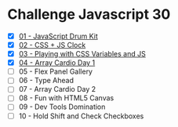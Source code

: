 # Challenge Javascript 30

- [x] [01 - JavaScript Drum Kit](https://github.com/thaisfreitas/challengeJavascript30/tree/master/01%20-%20JavaScript%20Drum%20Kit)
- [x] [02 - CSS + JS Clock](https://github.com/thaisfreitas/challengeJavascript30/tree/master/02%20-%20JS%20and%20CSS%20Clock)
- [x] [03 - Playing with CSS Variables and JS](https://github.com/thaisfreitas/challengeJavascript30/tree/master/03%20-%20CSS%20Variables)
- [x] [04 - Array Cardio Day 1](https://github.com/thaisfreitas/challengeJavascript30/tree/master/04%20-%20Array%20Cardio%20Day%201)
- [ ] 05 - Flex Panel Gallery
- [ ] 06 - Type Ahead
- [ ] 07 - Array Cardio Day 2
- [ ] 08 - Fun with HTML5 Canvas
- [ ] 09 - Dev Tools Domination
- [ ] 10 - Hold Shift and Check Checkboxes
